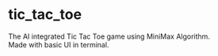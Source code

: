 # tic_tac_toe
The AI integrated Tic Tac Toe game using MiniMax Algorithm.  
Made with basic UI in terminal.  
